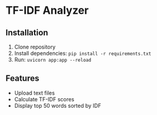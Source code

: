 # TF-IDF Analyzer

## Installation
1. Clone repository
2. Install dependencies: `pip install -r requirements.txt`
3. Run: `uvicorn app:app --reload`

## Features
- Upload text files
- Calculate TF-IDF scores
- Display top 50 words sorted by IDF